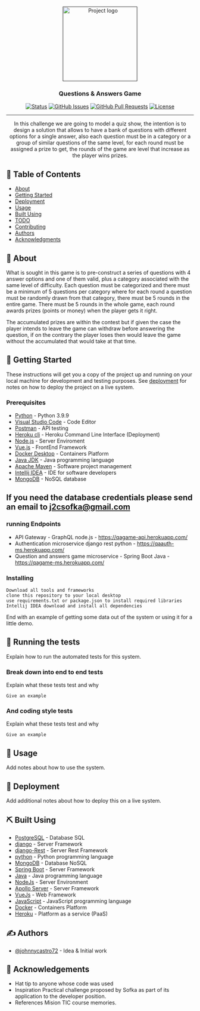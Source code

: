 <p align="center">
  <a href="" rel="noopener">
 <img width=200px height=200px src="https://image.winudf.com/v2/image1/Y29tLmVkdWM4cy50cml2aWFxdWl6MjAxNV9pY29uXzE1NTE1OTIzMjZfMDA4/icon.png?w=&fakeurl=1" alt="Project logo"></a>
</p>

<h3 align="center">Questions & Answers Game</h3>

<div align="center">

[![Status](https://img.shields.io/badge/status-active-success.svg)]()
[![GitHub Issues](https://img.shields.io/github/issues/kylelobo/The-Documentation-Compendium.svg)](https://github.com/kylelobo/The-Documentation-Compendium/issues)
[![GitHub Pull Requests](https://img.shields.io/github/issues-pr/kylelobo/The-Documentation-Compendium.svg)](https://github.com/kylelobo/The-Documentation-Compendium/pulls)
[![License](https://img.shields.io/badge/license-MIT-blue.svg)](/LICENSE)

</div>

---

<p align="center"> In this challenge we are going to model a quiz show, the intention is to design a solution that allows to have a bank of questions with different options for a single answer, also each question must be in a category or a group of similar questions of the same level, for each round must be assigned a prize to get, the rounds of the game are level that increase as the player wins prizes.
    <br> 
</p>

## 📝 Table of Contents

- [About](#about)
- [Getting Started](#getting_started)
- [Deployment](#deployment)
- [Usage](#usage)
- [Built Using](#built_using)
- [TODO](../TODO.md)
- [Contributing](../CONTRIBUTING.md)
- [Authors](#authors)
- [Acknowledgments](#acknowledgement)

## 🧐 About <a name = "about"></a>

What is sought in this game is to pre-construct a series of questions with 4 answer options and one of them valid, plus a category associated with the same level of difficulty. Each question must be categorized and there must be a minimum of 5 questions per category where for each round a question must be randomly drawn from that category, there must be 5 rounds in the entire game.
There must be 5 rounds in the whole game, each round awards prizes (points or money) when the player gets it right.

The accumulated prizes are within the contest but if given the case the player intends to leave the game can withdraw before answering the question, if on the contrary the player loses then would leave the game without the accumulated that would take at that time.

## 🏁 Getting Started <a name = "getting_started"></a>

These instructions will get you a copy of the project up and running on your local machine for development and testing purposes. See [deployment](#deployment) for notes on how to deploy the project on a live system.

### Prerequisites

- [Python](https://www.python.org/downloads/) - Python 3.9.9
- [Visual Studio Code](https://code.visualstudio.com/) - Code Editor
- [Postman](https://www.postman.com/) - API testing
- [Heroku cli](https://devcenter.heroku.com/articles/heroku-cli) - Heroku Command Line Interface (Deployment)
- [Node.js](https://nodejs.org/en/) - Server Enviroment
- [Vue.js](https://vuejs.org/) - FrontEnd Framework
- [Docker Desktop](https://docs.docker.com/docker-for-windows/install/) - Containers Platform
- [Java JDK](https://www.oracle.com/java/technologies/downloads/#java17) - Java programming language
- [Apache Maven](https://maven.apache.org/download.cgi) - Software project management
- [Intellij IDEA](https://www.jetbrains.com/idea/download/#section=windows) - IDE for software developers
- [MongoDB](https://www.mongodb.com/) - NoSQL database

## If you need the database credentials please send an email to j2csofka@gmail.com

### running Endpoints

- API Gateway - GraphQL node.js - https://qagame-api.herokuapp.com/
- Authentication microservice django rest python - https://qaauth-ms.herokuapp.com/
- Question and answers game microservice - Spring Boot Java - https://qagame-ms.herokuapp.com/


### Installing

```
Download all tools and frameworks
clone this repository to your local desktop
use requirements.txt or package.json to install required libraries
Intellij IDEA download and install all dependencies
```

End with an example of getting some data out of the system or using it for a little demo.

## 🔧 Running the tests <a name = "tests"></a>

Explain how to run the automated tests for this system.

### Break down into end to end tests

Explain what these tests test and why

```
Give an example
```

### And coding style tests

Explain what these tests test and why

```
Give an example
```

## 🎈 Usage <a name="usage"></a>

Add notes about how to use the system.

## 🚀 Deployment <a name = "deployment"></a>

Add additional notes about how to deploy this on a live system.

## ⛏️ Built Using <a name = "built_using"></a>

- [PostgreSQL](https://www.postgresql.org/) - Database SQL
- [django](https://www.djangoproject.com/) - Server Framework
- [django-Rest](https://www.django-rest-framework.org/) - Server Rest Framework
- [python](https://www.python.org/) - Python programming language
- [MongoDB](https://www.mongodb.com/) - Database NoSQL
- [Spring Boot](https://spring.io/projects/spring-boot) - Server Framework
- [Java](https://www.java.com/en/) - Java programming language
- [NodeJs](https://nodejs.org/en/) - Server Environment
- [Apollo Server](https://www.apollographql.com/) - Server Framework
- [VueJs](https://vuejs.org/) - Web Framework
- [JavaScript](https://www.javascript.com/) - JavaScript programming language
- [Docker](https://www.docker.com/) - Containers Platform
- [Heroku](https://dashboard.heroku.com/apps) - Platform as a service (PaaS)

## ✍️ Authors <a name = "authors"></a>

- [@johnnycastro72](https://github.com/johnnycastro72) - Idea & Initial work

## 🎉 Acknowledgements <a name = "acknowledgement"></a>

- Hat tip to anyone whose code was used
- Inspiration
  Practical challenge proposed by Sofka as part of its application to the developer position.
- References
  Mision TIC course memories.